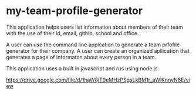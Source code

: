 # my-team-profile-generator

This application helps users list information about members of their team with the use of their id, email, githib, school and office.

A user can use the command line applcation to generate a team prfofile generator for their company.
A user can create an organized apllication that generates a page of informaton about every person in a team.

This application uses a built in javascript and rus using node.js.

https://drive.google.com/file/d/1haW8jT9eMHzPSgsLkBM1r_aWlKnnyN6E/view
